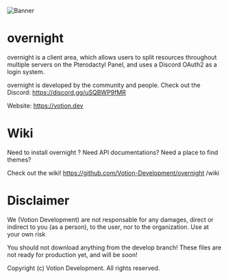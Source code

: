 ![Banner](https://media.discordapp.net/attachments/706970617471303761/768606122147708968/pterodactyl-panel.png)

# overnight 

overnight  is a client area, which allows users to split resources throughout multiple servers on the Pterodactyl Panel, and uses a Discord OAuth2 as a login system. 

overnight  is developed by the community and people. Check out the Discord: https://discord.gg/uSQBWP9fMR

Website: https://votion.dev

# Wiki

Need to install overnight ? Need API documentations? Need a place to find themes?

Check out the wiki! https://github.com/Votion-Development/overnight /wiki

# Disclaimer

We (Votion Development) are not responsable for any damages, direct or indirect to you (as a person), to the user, nor to the organization. Use at your own risk

You should not download anything from the develop branch! These files are not ready for production yet, and will be soon!

Copyright (c) Votion Development. All rights reserved.
